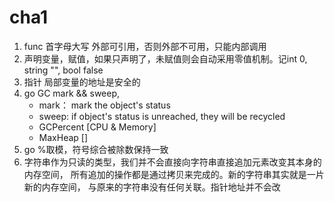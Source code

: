 # cha1

1. func 首字母大写 外部可引用，否则外部不可用，只能内部调用
2. 声明变量，赋值，如果只声明了，未赋值则会自动采用零值机制。记int 0, string "", bool false
3. 指针 局部变量的地址是安全的
4. go GC mark && sweep, 
    - mark： mark the object's status
    - sweep: if object's status is unreached, they will be recycled
    - GCPercent [CPU & Memory]
    - MaxHeap []
5. go %取模，符号综合被除数保持一致
6. 字符串作为只读的类型，我们并不会直接向字符串直接追加元素改变其本身的内存空间，
   所有追加的操作都是通过拷贝来完成的。新的字符串其实就是一片新的内存空间，
   与原来的字符串没有任何关联。指针地址并不会改
    
